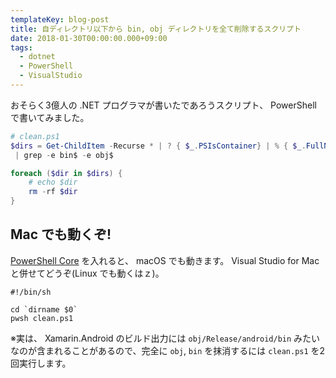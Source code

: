```yaml
---
templateKey: blog-post
title: 自ディレクトリ以下から bin, obj ディレクトリを全て削除するスクリプト
date: 2018-01-30T00:00:00.000+09:00
tags:
  - dotnet
  - PowerShell
  - VisualStudio
---
```

おそらく3億人の .NET プログラマが書いたであろうスクリプト、 PowerShell で書いてみました。
<!--more-->

```powershell
# clean.ps1
$dirs = Get-ChildItem -Recurse * | ? { $_.PSIsContainer} | % { $_.FullName} `
 | grep -e bin$ -e obj$ 

foreach ($dir in $dirs) {
    # echo $dir
    rm -rf $dir
}
```

## Mac でも動くぞ!

[PowerShell Core](https://docs.microsoft.com/en-us/powershell/scripting/setup/installing-powershell-core-on-macos-and-linux?view=powershell-5.1) を入れると、 macOS でも動きます。 Visual Studio for Mac と併せてどうぞ(Linux でも動くはｚ)。

```
#!/bin/sh

cd `dirname $0`
pwsh clean.ps1 
```

※実は、 Xamarin.Android のビルド出力には ``obj/Release/android/bin`` みたいなのが含まれることがあるので、完全に ``obj``, ``bin`` を抹消するには ``clean.ps1`` を2回実行します。
